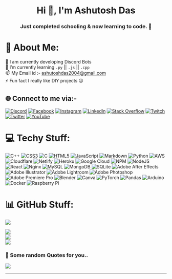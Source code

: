 <h1 align="center">Hi 👋, I'm Ashutosh Das</h1>
<h3 align="center">Just completed schooling & now learning to code. 💫</h3>

# 💫 About Me:

🤖 I am currently developing Discord Bots<br>🔎 I’m currently learning `.py` || `.js` || `.cpp` <br>📫 My Email id :- ashutoshdas2004@gmail.com<br>⚡ Fun fact I really like DIY projects 😉<br>

## 🌐 Connect to me via:-

[![Discord](https://img.shields.io/badge/Discord-%237289DA.svg?logo=discord&logoColor=white)](htttps://discord.gg/umCZ35wmYN) [![Facebook](https://img.shields.io/badge/Facebook-%231877F2.svg?logo=Facebook&logoColor=white)](https://facebook.com/d4rkpoison) [![Instagram](https://img.shields.io/badge/Instagram-%23E4405F.svg?logo=Instagram&logoColor=white)](https://instagram.com/iam_d4rkpoison) [![LinkedIn](https://img.shields.io/badge/LinkedIn-%230077B5.svg?logo=linkedin&logoColor=white)](https://linkedin.com/in/d4rkpoison) [![Stack Overflow](https://img.shields.io/badge/-Stackoverflow-FE7A16?logo=stack-overflow&logoColor=white)](https://stackoverflow.com/users/20092191) [![Twitch](https://img.shields.io/badge/Twitch-%239146FF.svg?logo=Twitch&logoColor=white)](https://twitch.tv/d4rkpoison_04) [![Twitter](https://img.shields.io/badge/Twitter-%231DA1F2.svg?logo=Twitter&logoColor=white)](https://twitter.com/iam_d4rkpoison) [![YouTube](https://img.shields.io/badge/YouTube-%23FF0000.svg?logo=YouTube&logoColor=white)](https://youtube.com/c/UCQzwkwcMPQN4KjI_nsib4rQ)

# 💻 Techy Stuff:

![C++](https://img.shields.io/badge/c++-%2300599C.svg?style=flat&logo=c%2B%2B&logoColor=white) ![CSS3](https://img.shields.io/badge/css3-%231572B6.svg?style=flat&logo=css3&logoColor=white) ![C](https://img.shields.io/badge/c-%2300599C.svg?style=flat&logo=c&logoColor=white) ![HTML5](https://img.shields.io/badge/html5-%23E34F26.svg?style=flat&logo=html5&logoColor=white) ![JavaScript](https://img.shields.io/badge/javascript-%23323330.svg?style=flat&logo=javascript&logoColor=%23F7DF1E) ![Markdown](https://img.shields.io/badge/markdown-%23000000.svg?style=flat&logo=markdown&logoColor=white) ![Python](https://img.shields.io/badge/python-3670A0?style=flat&logo=python&logoColor=ffdd54) ![AWS](https://img.shields.io/badge/AWS-%23FF9900.svg?style=flat&logo=amazon-aws&logoColor=white) ![Cloudflare](https://img.shields.io/badge/Cloudflare-F38020?style=flat&logo=Cloudflare&logoColor=white) ![Netlify](https://img.shields.io/badge/netlify-%23000000.svg?style=flat&logo=netlify&logoColor=#00C7B7) ![Heroku](https://img.shields.io/badge/heroku-%23430098.svg?style=flat&logo=heroku&logoColor=white) ![Google Cloud](https://img.shields.io/badge/Google%20Cloud-%234285F4.svg?style=flat&logo=google-cloud&logoColor=white) ![NPM](https://img.shields.io/badge/NPM-%23000000.svg?style=flat&logo=npm&logoColor=white) ![NodeJS](https://img.shields.io/badge/node.js-6DA55F?style=flat&logo=node.js&logoColor=white) ![React](https://img.shields.io/badge/react-%2320232a.svg?style=flat&logo=react&logoColor=%2361DAFB) ![Nginx](https://img.shields.io/badge/nginx-%23009639.svg?style=flat&logo=nginx&logoColor=white) ![MySQL](https://img.shields.io/badge/mysql-%2300f.svg?style=flat&logo=mysql&logoColor=white) ![MongoDB](https://img.shields.io/badge/MongoDB-%234ea94b.svg?style=flat&logo=mongodb&logoColor=white) ![SQLite](https://img.shields.io/badge/sqlite-%2307405e.svg?style=flat&logo=sqlite&logoColor=white) ![Adobe After Effects](https://img.shields.io/badge/Adobe%20After%20Effects-9999FF.svg?style=flat&logo=Adobe%20After%20Effects&logoColor=white) ![Adobe Illustrator](https://img.shields.io/badge/adobeillustrator-%23FF9A00.svg?style=flat&logo=adobeillustrator&logoColor=white) ![Adobe Lightroom](https://img.shields.io/badge/Adobe%20Lightroom-31A8FF.svg?style=flat&logo=Adobe%20Lightroom&logoColor=white) ![Adobe Photoshop](https://img.shields.io/badge/adobephotoshop-%2331A8FF.svg?style=flat&logo=adobephotoshop&logoColor=white) ![Adobe Premiere Pro](https://img.shields.io/badge/Adobe%20Premiere%20Pro-9999FF.svg?style=flat&logo=Adobe%20Premiere%20Pro&logoColor=white) ![Blender](https://img.shields.io/badge/blender-%23F5792A.svg?style=flat&logo=blender&logoColor=white) ![Canva](https://img.shields.io/badge/Canva-%2300C4CC.svg?style=flat&logo=Canva&logoColor=white) ![PyTorch](https://img.shields.io/badge/PyTorch-%23EE4C2C.svg?style=flat&logo=PyTorch&logoColor=white) ![Pandas](https://img.shields.io/badge/pandas-%23150458.svg?style=flat&logo=pandas&logoColor=white) ![Arduino](https://img.shields.io/badge/-Arduino-00979D?style=flat&logo=Arduino&logoColor=white) ![Docker](https://img.shields.io/badge/docker-%230db7ed.svg?style=flat&logo=docker&logoColor=white) ![Raspberry Pi](https://img.shields.io/badge/-RaspberryPi-C51A4A?style=flat&logo=Raspberry-Pi)

# 📊 GitHub Stuff:
![](https://visitcount.itsvg.in/api?id=iamd4rk&icon=0&color=9)

![](https://github-readme-stats.vercel.app/api?username=iamd4rk&theme=tokyonight&hide_border=false&include_all_commits=true&count_private=true)<br/>
![](https://github-readme-streak-stats.herokuapp.com/?user=iamd4rk&theme=tokyonight&hide_border=false)<br/>
![](https://github-readme-stats.vercel.app/api/top-langs/?username=iamd4rk&theme=tokyonight&hide_border=false&include_all_commits=true&count_private=true&layout=compact)

### 📝 Some random Quotes for you..

![](https://quotes-github-readme.vercel.app/api?type=vetical&theme=radical)

---



